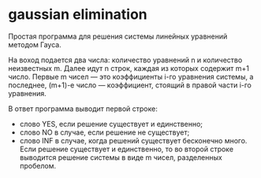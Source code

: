 # gaussian elimination

Простая программа для решения системы линейных уравнений методом Гауса.

На воход подается два числа: количество уравнений n и количество неизвестных m. 
Далее идут n строк, каждая из которых содержит m+1 число. 
Первые m чисел — это коэффициенты i-го уравнения системы, а последнее, (m+1)-е число — коэффициент, стоящий в правой части i-го уравнения.

В ответ программа выводит первой строке:
- слово YES, если решение существует и единственно;
- слово NO в случае, если решение не существует;
- слово INF в случае, когда решений существует бесконечно много. 
Если решение существует и единственно, то во второй строке выводится решение системы в виде m чисел, разделенных пробелом.

